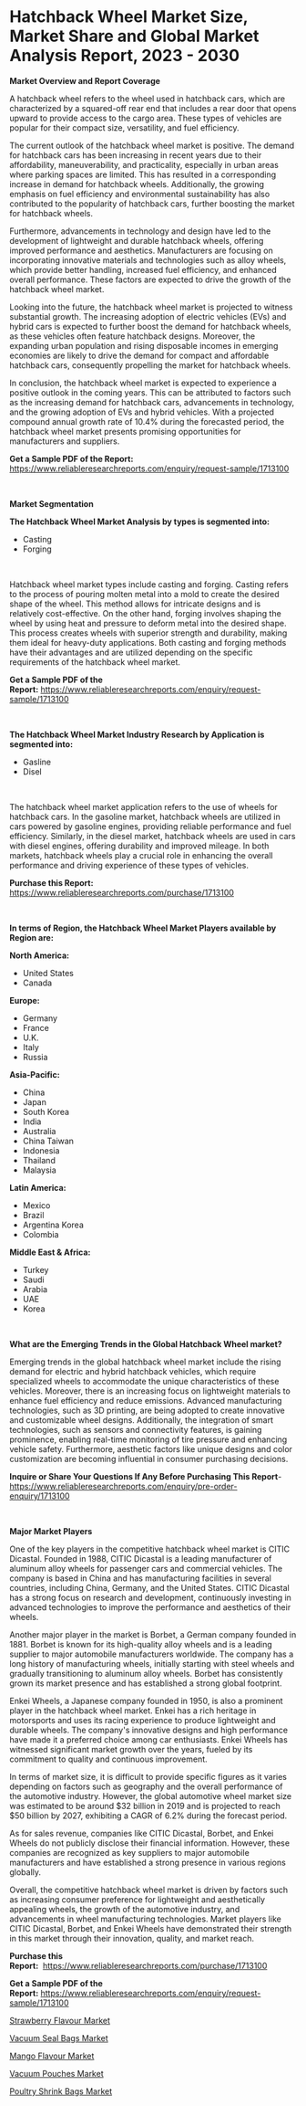 <p><h1>Hatchback Wheel Market Size, Market Share and Global Market Analysis Report, 2023 - 2030</h1></p><p><strong>Market Overview and Report Coverage</strong></p>
<p><p>A hatchback wheel refers to the wheel used in hatchback cars, which are characterized by a squared-off rear end that includes a rear door that opens upward to provide access to the cargo area. These types of vehicles are popular for their compact size, versatility, and fuel efficiency.</p><p>The current outlook of the hatchback wheel market is positive. The demand for hatchback cars has been increasing in recent years due to their affordability, maneuverability, and practicality, especially in urban areas where parking spaces are limited. This has resulted in a corresponding increase in demand for hatchback wheels. Additionally, the growing emphasis on fuel efficiency and environmental sustainability has also contributed to the popularity of hatchback cars, further boosting the market for hatchback wheels.</p><p>Furthermore, advancements in technology and design have led to the development of lightweight and durable hatchback wheels, offering improved performance and aesthetics. Manufacturers are focusing on incorporating innovative materials and technologies such as alloy wheels, which provide better handling, increased fuel efficiency, and enhanced overall performance. These factors are expected to drive the growth of the hatchback wheel market.</p><p>Looking into the future, the hatchback wheel market is projected to witness substantial growth. The increasing adoption of electric vehicles (EVs) and hybrid cars is expected to further boost the demand for hatchback wheels, as these vehicles often feature hatchback designs. Moreover, the expanding urban population and rising disposable incomes in emerging economies are likely to drive the demand for compact and affordable hatchback cars, consequently propelling the market for hatchback wheels.</p><p>In conclusion, the hatchback wheel market is expected to experience a positive outlook in the coming years. This can be attributed to factors such as the increasing demand for hatchback cars, advancements in technology, and the growing adoption of EVs and hybrid vehicles. With a projected compound annual growth rate of 10.4% during the forecasted period, the hatchback wheel market presents promising opportunities for manufacturers and suppliers.</p></p>
<p><strong>Get a Sample PDF of the Report:</strong> <a href="https://www.reliableresearchreports.com/enquiry/request-sample/1713100">https://www.reliableresearchreports.com/enquiry/request-sample/1713100</a></p>
<p>&nbsp;</p>
<p><strong>Market Segmentation</strong></p>
<p><strong>The Hatchback Wheel Market Analysis by types is segmented into:</strong></p>
<p><ul><li>Casting</li><li>Forging</li></ul></p>
<p>&nbsp;</p>
<p><p>Hatchback wheel market types include casting and forging. Casting refers to the process of pouring molten metal into a mold to create the desired shape of the wheel. This method allows for intricate designs and is relatively cost-effective. On the other hand, forging involves shaping the wheel by using heat and pressure to deform metal into the desired shape. This process creates wheels with superior strength and durability, making them ideal for heavy-duty applications. Both casting and forging methods have their advantages and are utilized depending on the specific requirements of the hatchback wheel market.</p></p>
<p><strong>Get a Sample PDF of the Report:</strong>&nbsp;<a href="https://www.reliableresearchreports.com/enquiry/request-sample/1713100">https://www.reliableresearchreports.com/enquiry/request-sample/1713100</a></p>
<p>&nbsp;</p>
<p><strong>The Hatchback Wheel Market Industry Research by Application is segmented into:</strong></p>
<p><ul><li>Gasline</li><li>Disel</li></ul></p>
<p>&nbsp;</p>
<p><p>The hatchback wheel market application refers to the use of wheels for hatchback cars. In the gasoline market, hatchback wheels are utilized in cars powered by gasoline engines, providing reliable performance and fuel efficiency. Similarly, in the diesel market, hatchback wheels are used in cars with diesel engines, offering durability and improved mileage. In both markets, hatchback wheels play a crucial role in enhancing the overall performance and driving experience of these types of vehicles.</p></p>
<p><strong>Purchase this Report:</strong>&nbsp; <a href="https://www.reliableresearchreports.com/purchase/1713100">https://www.reliableresearchreports.com/purchase/1713100</a></p>
<p>&nbsp;</p>
<p><strong>In terms of Region, the Hatchback Wheel Market Players available by Region are:</strong></p>
<p>
    <p> <strong> North America: </strong>
        <ul>
            <li>United States</li>
            <li>Canada</li>
        </ul>
        </p> 
    <p> <strong> Europe: </strong>
        <ul>
            <li>Germany</li>
            <li>France</li>
            <li>U.K.</li>
            <li>Italy</li>
            <li>Russia</li>
        </ul>
        </p> 
    <p> <strong> Asia-Pacific: </strong>
        <ul>
            <li>China</li>
            <li>Japan</li>
            <li>South Korea</li>
            <li>India</li>
            <li>Australia</li>
            <li>China Taiwan</li>
            <li>Indonesia</li>
            <li>Thailand</li>
            <li>Malaysia</li>
        </ul>
        </p> 
    <p> <strong> Latin America: </strong>
        <ul>
            <li>Mexico</li>
            <li>Brazil</li>
            <li>Argentina Korea</li>
            <li>Colombia</li>
        </ul>
        </p> 
    <p> <strong> Middle East & Africa: </strong>
        <ul>
            <li>Turkey</li>
            <li>Saudi</li>
            <li>Arabia</li>
            <li>UAE</li>
            <li>Korea</li>
        </ul>
    </p>
    </p>
<p>&nbsp;</p>
<p><strong>What are the Emerging Trends in the Global Hatchback Wheel market?</strong></p>
<p><p>Emerging trends in the global hatchback wheel market include the rising demand for electric and hybrid hatchback vehicles, which require specialized wheels to accommodate the unique characteristics of these vehicles. Moreover, there is an increasing focus on lightweight materials to enhance fuel efficiency and reduce emissions. Advanced manufacturing technologies, such as 3D printing, are being adopted to create innovative and customizable wheel designs. Additionally, the integration of smart technologies, such as sensors and connectivity features, is gaining prominence, enabling real-time monitoring of tire pressure and enhancing vehicle safety. Furthermore, aesthetic factors like unique designs and color customization are becoming influential in consumer purchasing decisions.</p></p>
<p><strong>Inquire or Share Your Questions If Any Before Purchasing This Report</strong>- <a href="https://www.reliableresearchreports.com/enquiry/pre-order-enquiry/1713100">https://www.reliableresearchreports.com/enquiry/pre-order-enquiry/1713100</a></p>
<p>&nbsp;</p>
<p><strong>Major Market Players</strong></p>
<p><p>One of the key players in the competitive hatchback wheel market is CITIC Dicastal. Founded in 1988, CITIC Dicastal is a leading manufacturer of aluminum alloy wheels for passenger cars and commercial vehicles. The company is based in China and has manufacturing facilities in several countries, including China, Germany, and the United States. CITIC Dicastal has a strong focus on research and development, continuously investing in advanced technologies to improve the performance and aesthetics of their wheels.</p><p>Another major player in the market is Borbet, a German company founded in 1881. Borbet is known for its high-quality alloy wheels and is a leading supplier to major automobile manufacturers worldwide. The company has a long history of manufacturing wheels, initially starting with steel wheels and gradually transitioning to aluminum alloy wheels. Borbet has consistently grown its market presence and has established a strong global footprint.</p><p>Enkei Wheels, a Japanese company founded in 1950, is also a prominent player in the hatchback wheel market. Enkei has a rich heritage in motorsports and uses its racing experience to produce lightweight and durable wheels. The company's innovative designs and high performance have made it a preferred choice among car enthusiasts. Enkei Wheels has witnessed significant market growth over the years, fueled by its commitment to quality and continuous improvement.</p><p>In terms of market size, it is difficult to provide specific figures as it varies depending on factors such as geography and the overall performance of the automotive industry. However, the global automotive wheel market size was estimated to be around $32 billion in 2019 and is projected to reach $50 billion by 2027, exhibiting a CAGR of 6.2% during the forecast period.</p><p>As for sales revenue, companies like CITIC Dicastal, Borbet, and Enkei Wheels do not publicly disclose their financial information. However, these companies are recognized as key suppliers to major automobile manufacturers and have established a strong presence in various regions globally.</p><p>Overall, the competitive hatchback wheel market is driven by factors such as increasing consumer preference for lightweight and aesthetically appealing wheels, the growth of the automotive industry, and advancements in wheel manufacturing technologies. Market players like CITIC Dicastal, Borbet, and Enkei Wheels have demonstrated their strength in this market through their innovation, quality, and market reach.</p></p>
<p><strong>Purchase this Report:</strong>&nbsp;&nbsp;<a href="https://www.reliableresearchreports.com/purchase/1713100">https://www.reliableresearchreports.com/purchase/1713100</a></p>
<p></p>
<p><strong>Get a Sample PDF of the Report:</strong>&nbsp;<a href="https://www.reliableresearchreports.com/enquiry/request-sample/1713100">https://www.reliableresearchreports.com/enquiry/request-sample/1713100</a></p>
<p><p><a href="https://medium.com/@marcellakin2023/strawberry-flavour-market-insight-market-trends-growth-forecasted-from-2023-to-2030-46e7d3963642">Strawberry Flavour Market</a></p><p><a href="https://medium.com/@austynlemke1988/vacuum-seal-bags-market-share-evolution-and-market-growth-trends-2023-2030-263d300a5c21">Vacuum Seal Bags Market</a></p><p><a href="https://medium.com/@raymondgray765/mango-flavour-market-size-reveals-the-best-marketing-channels-in-global-industry-71252c330191">Mango Flavour Market</a></p><p><a href="https://medium.com/@caligoldner/vacuum-pouches-market-furnishes-information-on-market-share-market-trends-and-market-growth-4fc87909bef8">Vacuum Pouches Market</a></p><p><a href="https://medium.com/@dessiefadel/poultry-shrink-bags-market-insight-market-trends-growth-forecasted-from-2023-to-2030-ca570f929ad8">Poultry Shrink Bags Market</a></p></p>